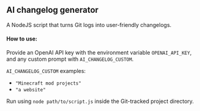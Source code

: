 ## AI changelog generator
A NodeJS script that turns Git logs into user-friendly changelogs.

#### How to use:

Provide an OpenAI API key with the environment variable `OPENAI_API_KEY`, and any custom prompt with `AI_CHANGELOG_CUSTOM`.

`AI_CHANGELOG_CUSTOM` examples:
  - `"Minecraft mod projects"`
  - `"a website"`

Run using `node path/to/script.js` inside the Git-tracked project directory.
